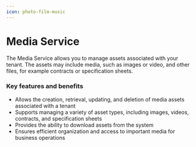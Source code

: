 ```yaml
---
icon: photo-film-music
---
```


# Media Service

The Media Service allows you to manage assets associated with your tenant. The assets may include media, such as images or video, and other files, for example contracts or specification sheets.

### Key features and benefits

* Allows the creation, retrieval, updating, and deletion of media assets associated with a tenant
* Supports managing a variety of asset types, including images, videos, contracts, and specification sheets
* Provides the ability to download assets from the system
* Ensures efficient organization and access to important media for business operations
